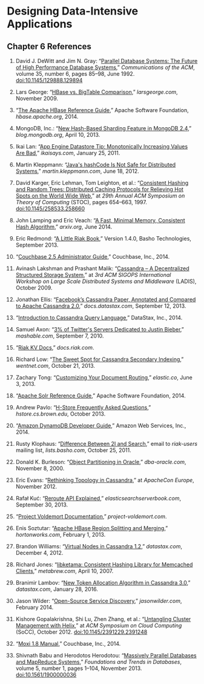 Designing Data-Intensive Applications
=====================================

Chapter 6 References
--------------------

1.  David J. DeWitt and Jim N. Gray:
    “[Parallel Database Systems: The Future of High Performance Database Systems](http://www.cs.cmu.edu/~pavlo/courses/fall2013/static/papers/dewittgray92.pdf),”
    *Communications of the ACM*, volume 35, number 6, pages 85–98, June 1992.
    [doi:10.1145/129888.129894](http://dx.doi.org/10.1145/129888.129894)

1.  Lars George:
    “[HBase vs. BigTable Comparison](http://www.larsgeorge.com/2009/11/hbase-vs-bigtable-comparison.html),”
    *larsgeorge.com*, November 2009.

1.  “[The Apache HBase Reference Guide](https://hbase.apache.org/book/book.html),” Apache Software Foundation, *hbase.apache.org*, 2014.

1.  MongoDB, Inc.:
    “[New Hash-Based Sharding Feature in MongoDB 2.4](https://www.mongodb.com/blog/post/new-hash-based-sharding-feature-in-mongodb-24),” *blog.mongodb.org*, April 10, 2013.

1.  Ikai Lan:
    “[App Engine Datastore Tip: Monotonically Increasing Values Are Bad](http://ikaisays.com/2011/01/25/app-engine-datastore-tip-monotonically-increasing-values-are-bad/),” *ikaisays.com*,
    January 25, 2011.

1.  Martin Kleppmann:
    “[Java's hashCode Is Not Safe for Distributed Systems](http://martin.kleppmann.com/2012/06/18/java-hashcode-unsafe-for-distributed-systems.html),” *martin.kleppmann.com*, June 18, 2012.

1.  David Karger, Eric Lehman, Tom Leighton, et al.:
    “[Consistent Hashing and Random Trees: Distributed Caching Protocols for Relieving Hot Spots on the World Wide Web](http://www.akamai.com/dl/technical_publications/ConsistenHashingandRandomTreesDistributedCachingprotocolsforrelievingHotSpotsontheworldwideweb.pdf),”
    at *29th Annual ACM Symposium on Theory of Computing* (STOC), pages 654–663, 1997.
    [doi:10.1145/258533.258660](http://dx.doi.org/10.1145/258533.258660)

1.  John Lamping and Eric Veach:
    “[A Fast, Minimal Memory, Consistent Hash Algorithm](http://arxiv.org/pdf/1406.2294.pdf),” *arxiv.org*, June 2014.

1.  Eric Redmond:
    “[A Little Riak Book](https://web.archive.org/web/20160807123307/http://www.littleriakbook.com/),” Version 1.4.0,
    Basho Technologies, September 2013.

1.  “[Couchbase 2.5 Administrator Guide](http://docs.couchbase.com/couchbase-manual-2.5/cb-admin/),” Couchbase, Inc., 2014.

1.  Avinash Lakshman and Prashant Malik:
    “[Cassandra – A Decentralized Structured Storage System](http://www.cs.cornell.edu/Projects/ladis2009/papers/Lakshman-ladis2009.PDF),” at *3rd ACM SIGOPS International Workshop on
    Large Scale Distributed Systems and Middleware* (LADIS), October 2009.

1.  Jonathan Ellis:
    “[Facebook’s Cassandra Paper, Annotated and Compared to Apache Cassandra 2.0](https://docs.datastax.com/en/articles/cassandra/cassandrathenandnow.html),”
    *docs.datastax.com*, September 12, 2013.

1.  “[Introduction to Cassandra Query Language](https://docs.datastax.com/en/cql-oss/3.1/cql/cql_intro_c.html),” DataStax, Inc., 2014.

1.  Samuel Axon:
    “[3% of Twitter's Servers Dedicated to Justin Bieber](http://mashable.com/2010/09/07/justin-bieber-twitter/),” *mashable.com*, September 7, 2010.

1.  “[Riak KV Docs](https://docs.riak.com/riak/kv/latest/index.html),” *docs.riak.com*.

1.  Richard Low:
    “[The Sweet Spot for Cassandra Secondary Indexing](https://web.archive.org/web/20190831132955/http://www.wentnet.com/blog/?p=77),” *wentnet.com*, October 21, 2013.

1.  Zachary Tong:
    “[Customizing Your Document Routing](https://www.elastic.co/blog/customizing-your-document-routing/),” *elastic.co*, June 3, 2013.

1.  “[Apache Solr Reference Guide](https://cwiki.apache.org/confluence/display/solr/Apache+Solr+Reference+Guide),” Apache Software Foundation, 2014.

1.  Andrew Pavlo:
    “[H-Store Frequently Asked Questions](http://hstore.cs.brown.edu/documentation/faq/),”
    *hstore.cs.brown.edu*, October 2013.

1.  “[Amazon DynamoDB Developer Guide](http://docs.aws.amazon.com/amazondynamodb/latest/developerguide/),” Amazon Web Services, Inc., 2014.

1.  Rusty Klophaus:
    “[Difference Between 2I and Search](https://web.archive.org/web/20150926053350/http://lists.basho.com/pipermail/riak-users_lists.basho.com/2011-October/006220.html),” email to *riak-users* mailing list, *lists.basho.com*, October 25, 2011.

1.  Donald K. Burleson:
    “[Object Partitioning in Oracle](http://www.dba-oracle.com/art_partit.htm),”
    *dba-oracle.com*, November 8, 2000.

1.  Eric Evans:
    “[Rethinking Topology in Cassandra](http://www.slideshare.net/jericevans/virtual-nodes-rethinking-topology-in-cassandra),” at *ApacheCon Europe*, November 2012.

1.  Rafał Kuć:
    “[Reroute API Explained](http://elasticsearchserverbook.com/reroute-api-explained/),”
    *elasticsearchserverbook.com*, September 30, 2013.

1.  “[Project Voldemort Documentation](http://www.project-voldemort.com/voldemort/),” *project-voldemort.com*.

1.  Enis Soztutar:
    “[Apache HBase Region Splitting and Merging](http://hortonworks.com/blog/apache-hbase-region-splitting-and-merging/),” *hortonworks.com*, February 1, 2013.

1.  Brandon Williams:
    “[Virtual Nodes in Cassandra 1.2](http://www.datastax.com/dev/blog/virtual-nodes-in-cassandra-1-2),” *datastax.com*, December 4, 2012.

1.  Richard Jones:
    “[libketama: Consistent Hashing Library for Memcached Clients](https://www.metabrew.com/article/libketama-consistent-hashing-algo-memcached-clients),” *metabrew.com*, April 10, 2007.

1.  Branimir Lambov:
    “[New Token Allocation Algorithm in Cassandra 3.0](http://www.datastax.com/dev/blog/token-allocation-algorithm),” *datastax.com*, January 28, 2016.

1.  Jason Wilder:
    “[Open-Source Service Discovery](http://jasonwilder.com/blog/2014/02/04/service-discovery-in-the-cloud/),” *jasonwilder.com*, February 2014.

1.  Kishore Gopalakrishna, Shi Lu, Zhen Zhang, et al.:
    “[Untangling Cluster Management with Helix](http://www.socc2012.org/helix_onecol.pdf?attredirects=0),” at *ACM Symposium on Cloud Computing* (SoCC), October 2012.
    [doi:10.1145/2391229.2391248](http://dx.doi.org/10.1145/2391229.2391248)

1.  “[Moxi 1.8 Manual](http://docs.couchbase.com/moxi-manual-1.8/),” Couchbase, Inc., 2014.

1.  Shivnath Babu and Herodotos Herodotou:
    “[Massively Parallel Databases and MapReduce Systems](https://www.microsoft.com/en-us/research/wp-content/uploads/2013/11/db-mr-survey-final.pdf),”
    *Foundations and Trends in Databases*, volume 5, number 1, pages 1–104, November 2013.
    [doi:10.1561/1900000036](http://dx.doi.org/10.1561/1900000036)

